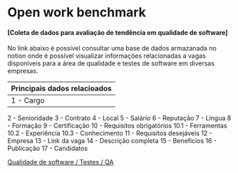 # Open work benchmark


#### [Coleta de dados para avaliação de tendência em qualidade de software]

No link abaixo é possivel consultar uma base de dados armazanada no notion onde é possível visualizar informações relacionadas a vagas disponíveis para a área de qualidade e testes de software em diversas empresas.

| Principais dados relacioados |
| -------- |
| 1 - Cargo |  
2 - Senioridade
3 - Contrato
4 - Local
5 - Salário
6 - Reputação
7 - Língua
8 - Formação
9 - Certificação
10 - Requisitos obrigatórios
10.1 - Ferramentas
10.2 - Experiência
10.3 - Conhecimento
11 - Requisitos desejáveis
12 - Empresa
13 - Link da vaga
14 - Descrição completa
15 - Benefícios
16 - Publicação
17 - Candidatos

[Qualidade de software / Testes / QA](https://diegow.notion.site/QA-Vagas-3579a977d4614a9e95c022f93d45d8ed?pvs=4)






